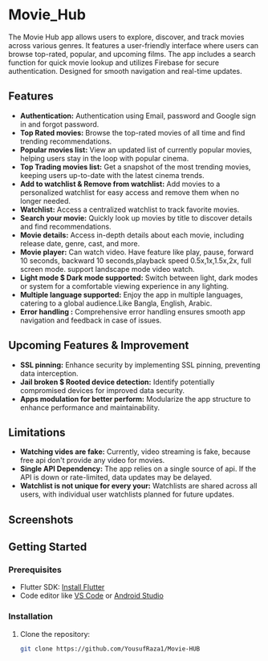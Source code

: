 # Movie_Hub

The Movie Hub app allows users to explore, discover, and track movies across various genres. It features a user-friendly interface where users can browse top-rated, popular, and upcoming films. The app includes a search function for quick movie lookup and utilizes Firebase for secure authentication. Designed for smooth navigation and real-time updates.

## Features

- **Authentication:** Authentication using Email, password and Google sign in and forgot password. 
- **Top Rated movies:** Browse the top-rated movies of all time and find trending recommendations.
- **Popular movies list:** View an updated list of currently popular movies, helping users stay in the loop with popular cinema.
- **Top Trading movies list:** Get a snapshot of the most trending movies, keeping users up-to-date with the latest cinema trends.
- **Add to watchlist & Remove from watchlist:** Add movies to a personalized watchlist for easy access and remove them when no longer needed.
- **Watchlist:** Access a centralized watchlist to track favorite movies.
- **Search your movie:** Quickly look up movies by title to discover details and find recommendations.
- **Movie details:** Access in-depth details about each movie, including release date, genre, cast, and more.
- **Movie player:** Can watch video. Have feature like play, pause, forward 10 seconds, backward 10 seconds,playback speed 0.5x,1x,1.5x,2x, full screen mode. support landscape mode video watch.
- **Light mode $ Dark mode supported:** Switch between light, dark modes or system for a comfortable viewing experience in any lighting.
- **Multiple language supported:** Enjoy the app in multiple languages, catering to a global audience.Like Bangla, English, Arabic.
- **Error handling :** Comprehensive error handling ensures smooth app navigation and feedback in case of issues.

## Upcoming Features & Improvement

- **SSL pinning:** Enhance security by implementing SSL pinning, preventing data interception.
- **Jail broken $ Rooted device detection:** Identify potentially compromised devices for improved data security.
- **Apps modulation for better perform:** Modularize the app structure to enhance performance and maintainability.

## Limitations

- **Watching vides are fake:** Currently, video streaming is fake, because free api don't provide any video for movies.
- **Single API Dependency:** The app relies on a single source of api. If the API is down or rate-limited, data updates may be delayed.
- **Watchlist is not unique for every your:** Watchlists are shared across all users, with individual user watchlists planned for future updates.

## Screenshots




## Getting Started

### Prerequisites

- Flutter SDK: [Install Flutter](https://docs.flutter.dev/get-started/install)
- Code editor like [VS Code](https://code.visualstudio.com/) or [Android Studio](https://developer.android.com/studio)

### Installation

1. Clone the repository:

   ```bash
   git clone https://github.com/YousufRaza1/Movie-HUB



